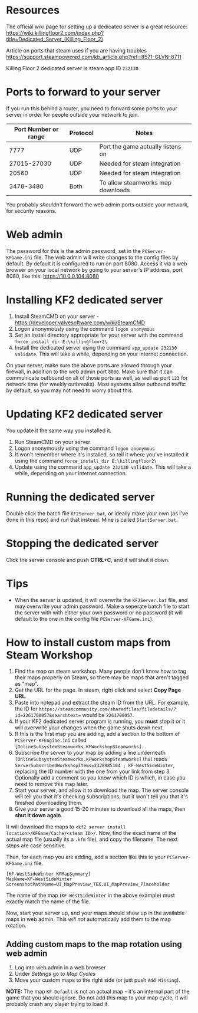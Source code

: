 # Resources

The official wiki page for setting up a dedicated server is a great resource:
https://wiki.killingfloor2.com/index.php?title=Dedicated_Server_(Killing_Floor_2)

Article on ports that steam uses if you are having troubles
https://support.steampowered.com/kb_article.php?ref=8571-GLVN-8711

Killing Floor 2 dedicated server is steam app ID `232130`.

# Ports to forward to your server
If you run this behind a router, you need to forward some ports to your server in order for people outside your network to join.

| Port Number or range | Protocol | Notes                             |
|----------------------|----------|-----------------------------------|
| 7777                 | UDP      | Port the game actually listens on |
| 27015-27030          | UDP      | Needed for steam integration      |
| 20560                | UDP      | Needed for steam integration      |
| 3478-3480            | Both     | To allow steamworks map downloads |


You probably _shouldn't_ forward the web admin ports outside your network, for security reasons.

# Web admin
The password for this is the admin password, set in the `PCServer-KFGame.ini` file.
The web admin will write changes to the config files by default.
By default it is configured to run on port 8080. Access it via a web browser on your local network by going to your server's IP address, port 8080, like this: https://10.0.0.104:8080

# Installing KF2 dedicated server
 1. Install SteamCMD on your server - https://developer.valvesoftware.com/wiki/SteamCMD
 2. Logon anonymously using the command `logon anonymous`
 3. Set an install directory appropriate for your server with the command `force_install_dir E:\killingfloor2\`
 4. Install the dedicated server using the command `app_update 232130 validate`. This will take a while, depending on your internet connection.

On your server, make sure the above ports are allowed through your firewall, in addition to the web admin port `8080`. 
Make sure that it can communicate outbound on all of those ports as well, as well as port `123` for network time (for weekly outbreaks). Most systems allow outbound traffic by default, so you may not need to worry about this.

# Updating KF2 dedicated server
You update it the same way you installed it.
 1. Run SteamCMD on your server
 2. Logon anonymously using the command `logon anonymous`
 3. It won't remember where it's installed, so tell it where you've installed it using the command `force_install_dir E:\killingfloor2\`
 4. Update using the command `app_update 232130 validate`. This will take a while, depending on your internet connection.
 
# Running the dedicated server
Double click the batch file `KF2Server.bat`, or ideally make your own (as I've done in this repo) and run that instead. Mine is called `StartServer.bat`.

# Stopping the dedicated server
Click the server console and push __CTRL+C__, and it will shut it down.

# Tips
* When the server is updated, it will overwrite the `KF2Server.bat` file, and may overwrite your admin password. Make a seperate batch file to start the server with with either your own password or no password (it will default to the one in the config file `PCServer-KFGame.ini`).

# How to install custom maps from Steam Workshop

1. Find the map on steam workshop. Many people don't know how to tag their maps properly on Steam, so there may be maps that aren't tagged as "map".
2. Get the URL for the page. In steam, right click and select __Copy Page URL__.
3. Paste into notepad and extract the steam ID from the URL. For example, the ID for `https://steamcommunity.com/sharedfiles/filedetails/?id=2261700057&searchtext=` would be `2261700057`.
4. If your KF2 dedicated server program is running, you __must__ stop it or it will overwrite your changes when the game shuts down next.
5. If this is the first map you are adding, add a section to the bottom of `PCServer-KFEngine.ini` called `[OnlineSubsystemSteamworks.KFWorkshopSteamworks]`.
6. Subscribe the server to your map by adding a line underneath `[OnlineSubsystemSteamworks.KFWorkshopSteamworks]` that reads `ServerSubscribedWorkshopItems=2328985104 ; KF-WestSideWinter`, replacing the ID number with the one from your link from step 3. Optionally add a comment so you know which ID is which, in case you need to remove this map later.
7. Start your server, and allow it to download the map. The server console will tell you that it's checking subscriptions, but it won't tell you that it's finished downloading them.
8. Give your server a good 15-20 minutes to download all the maps, then __shut it down again__.

It will download the maps to `<kf2 server install location>/KFGame/Cache/<steam ID>/`.
Now, find the exact name of the actual map file (usually its a `.kfm` file), and copy the filename. The next steps are case sensitive.

Then, for each map you are adding, add a section like this to your `PCServer-KFGame.ini` file. 

```
[KF-WestSideWinter KFMapSummary]
MapName=KF-WestSideWinter
ScreenshotPathName=UI_MapPreview_TEX.UI_MapPreview_Placeholder
```

The name of the map (`KF-WestSideWinter` in the above example) must exactly match the name of the file.

Now, start your server up, and your maps should show up in the available maps in web admin. This _will not_ automatically add them to the map rotation.

## Adding custom maps to the map rotation using web admin

 1. Log into web admin in a web browser
 2. Under _Settings_ go to _Map Cycles_
 3. Move your custom maps to the right side (or just push `Add Missing`).
 
__NOTE:__ The map `KF-Default` is not an actual map - it's an internal part of the game that you should ignore. Do not add this map to your map cycle, it will probably crash any player trying to load it.
